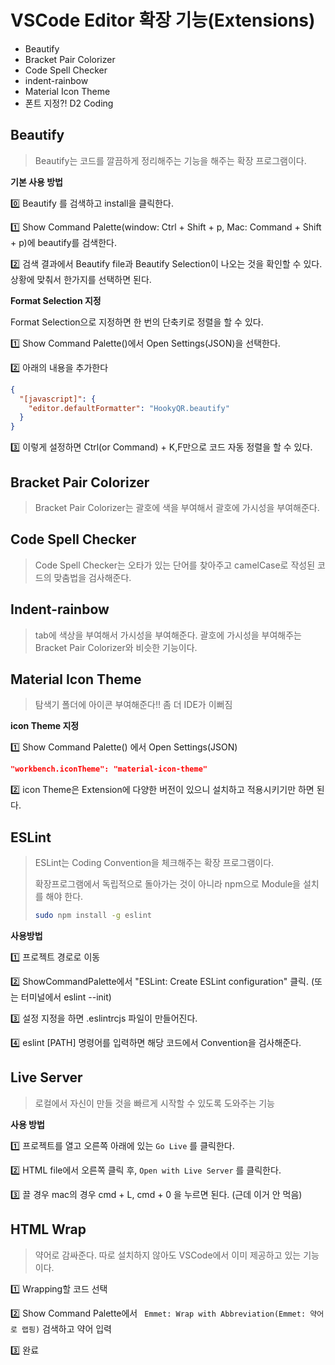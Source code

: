 # VSCode Editor 확장 기능(Extensions)



- Beautify
- Bracket Pair Colorizer
- Code Spell Checker
- indent-rainbow
- Material Icon Theme
- 폰트 지정?! D2 Coding



## Beautify

>  Beautify는 코드를 깔끔하게 정리해주는 기능을 해주는 확장 프로그램이다.

**기본 사용 방법**

0️⃣ Beautify 를 검색하고 install을 클릭한다.

1️⃣ Show Command Palette(window: Ctrl + Shift + p, Mac: Command + Shift + p)에 beautify를 검색한다.

2️⃣ 검색 결과에서 Beautify file과 Beautify Selection이 나오는 것을 확인할 수 있다. 상황에 맞춰서 한가지를 선택하면 된다.

**Format Selection 지정**

Format Selection으로 지정하면 한 번의 단축키로 정렬을 할 수 있다.

1️⃣ Show Command Palette()에서 Open Settings(JSON)을 선택한다.

2️⃣ 아래의 내용을 추가한다

```json
{
  "[javascript]": {
    "editor.defaultFormatter": "HookyQR.beautify"
  }
}
```

3️⃣ 이렇게 설정하면 Ctrl(or Command) + K,F만으로 코드 자동 정렬을 할 수 있다.



## Bracket Pair Colorizer

> Bracket Pair Colorizer는 괄호에 색을 부여해서 괄호에 가시성을 부여해준다.



## Code Spell Checker

> Code Spell Checker는 오타가 있는 단어를 찾아주고 camelCase로 작성된 코드의 맞춤법을 검사해준다.



## Indent-rainbow

> tab에 색상을 부여해서 가시성을 부여해준다. 괄호에 가시성을 부여해주는 Bracket Pair Colorizer와 비슷한 기능이다.



## Material Icon Theme

> 탐색기 폴더에 아이콘 부여해준다!! 좀 더 IDE가 이뻐짐 

**icon Theme 지정**

1️⃣ Show Command Palette() 에서 Open Settings(JSON) 

```json
"workbench.iconTheme": "material-icon-theme"
```

2️⃣ icon Theme은 Extension에 다양한 버전이 있으니 설치하고 적용시키기만 하면 된다.



## ESLint

> ESLint는 Coding Convention을 체크해주는 확장 프로그램이다.
>
> 확장프로그램에서 독립적으로 돌아가는 것이 아니라 npm으로 Module을 설치를 해야 한다.
>
> ```bash
> sudo npm install -g eslint
> ```

**사용방법**

1️⃣ 프로젝트 경로로 이동

2️⃣ ShowCommandPalette에서 "ESLint: Create ESLint configuration" 클릭. (또는 터미널에서 eslint --init)

3️⃣ 설정 지정을 하면 .eslintrcjs 파일이 만들어진다.

4️⃣ eslint [PATH] 명령어를 입력하면 해당 코드에서 Convention을 검사해준다.



## Live Server

> 로컬에서 자신이 만들 것을 빠르게 시작할 수 있도록 도와주는 기능 

**사용 방법**

1️⃣ 프로젝트를 열고 오른쪽 아래에 있는 `Go Live` 를 클릭한다.

2️⃣ HTML file에서 오른쪽 클릭 후, `Open with Live Server` 를 클릭한다.

3️⃣ 끌 경우 mac의 경우 cmd + L, cmd + 0 을 누르면 된다. (근데 이거 안 먹음)



## HTML Wrap

> 약어로 감싸준다. 따로 설치하지 않아도 VSCode에서 이미 제공하고 있는 기능이다.

1️⃣ Wrapping할 코드 선택

2️⃣ Show Command Palette에서 ` Emmet: Wrap with Abbreviation(Emmet: 약어로 랩핑)` 검색하고 약어 입력

3️⃣ 완료



